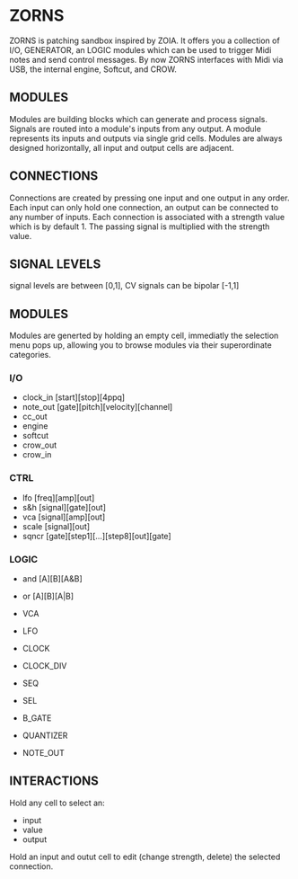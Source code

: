 # ZORNS
ZORNS is patching sandbox inspired by ZOIA. It offers you a collection of I/O, GENERATOR, an LOGIC modules which can be used to trigger Midi notes and send control messages. By now ZORNS interfaces with Midi via USB, the internal engine, Softcut, and CROW.

## MODULES
Modules are building blocks which can generate and process signals. Signals are routed into a module's inputs from any output. A module represents its inputs and outputs via single grid cells. Modules are always designed horizontally, all input and output cells are adjacent.

## CONNECTIONS
Connections are created by pressing one input and one output in any order. Each input can only hold one connection, an output can be connected to any number of inputs. Each connection is associated with  a strength value which is by default 1. The passing signal is multiplied with the strength value.

## SIGNAL LEVELS

signal levels are between [0,1], CV signals can be bipolar [-1,1]

## MODULES
Modules are generted by holding an empty cell, immediatly the selection menu pops up, allowing you to browse modules via their superordinate categories.

### I/O
- clock_in \[start\]\[stop\]\[4ppq\]
- note_out \[gate\]\[pitch\]\[velocity\]\[channel\]
- cc_out
- engine
- softcut
- crow_out
- crow_in

### CTRL
- lfo \[freq\]\[amp\]\[out\]
- s&h \[signal\]\[gate\]\[out\]
- vca \[signal\]\[amp\]\[out\]
- scale \[signal\]\[out\]
- sqncr \[gate\]\[step1\]\[...\]\[step8\]\[out\]\[gate\]

### LOGIC
- and \[A\]\[B\]\[A&B\]
- or \[A\]\[B\]\[A|B\]

- VCA
- LFO
- CLOCK
- CLOCK_DIV
- SEQ
- SEL
- B_GATE
- QUANTIZER
- NOTE_OUT

## INTERACTIONS
Hold any cell to select an:
- input
- value
- output

Hold an input and outut cell to edit (change strength, delete) the selected connection.
